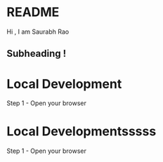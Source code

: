 # README

Hi , I am Saurabh Rao

## Subheading !

# Local Development

Step 1 - Open your browser

# Local Developmentsssss

Step 1 - Open your browser
